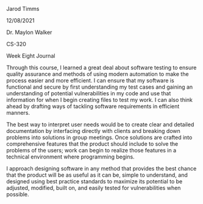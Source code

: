 Jarod Timms

12/08/2021

Dr. Maylon Walker

CS-320

Week Eight Journal

Through this course, I learned a great deal about software testing to ensure quality assurance and methods of using modern automation to make the process easier and more efficient. I can ensure that my software is functional and secure by first understanding my test cases and gaining an understanding of potential vulnerabilities in my code and use that information for when I begin creating files to test my work. I can also think ahead by drafting ways of tackling software requirements in efficient manners. 

The best way to interpret user needs would be to create clear and detailed documentation by interfacing directly with clients and breaking down problems into solutions in group meetings. Once solutions are crafted into comprehensive features that the product should include to solve the problems of the users; work can begin to realize those features in a technical environment where programming begins.

I approach designing software in any method that provides the best chance that the product will be as useful as it can be, simple to understand, and designed using best practice standards to maximize its potential to be adjusted, modified, built on, and easily tested for vulnerabilities when possible.

